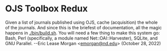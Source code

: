 # OJS Toolbox Redux

Given a list of journals published using OJS, cache (acquisition) the whole of the journals. And since this is the briefest of documentation, all the magic happens in [./bin/build.sh](./bin/build.sh). You will need a few thing to make this system go: Bash, Perl (specifically, a module named Net::OAI::Harvester), SQLite, and GNU Parallel. --Eric Lease Morgan &lt;<a href="mailto:emorgan@nd.edu">emorgan@nd.edu</a>&gt; (October 28, 2022)
